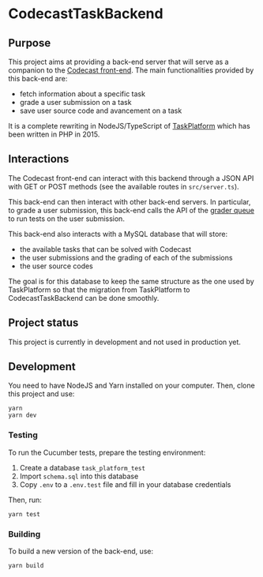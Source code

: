 # CodecastTaskBackend

## Purpose

This project aims at providing a back-end server that will serve as a companion to
the [Codecast front-end](https://github.com/France-ioi/codecast). The main
functionalities provided by this back-end are:

- fetch information about a specific task
- grade a user submission on a task
- save user source code and avancement on a task

It is a complete rewriting in NodeJS/TypeScript of [TaskPlatform](https://github.com/France-ioi/TaskPlatform)
which has been written in PHP in 2015.

## Interactions

The Codecast front-end can interact with this backend through a JSON API with
GET or POST methods (see the available routes in `src/server.ts`).

This back-end can then interact with other back-end servers. In particular,
to grade a user submission, this back-end calls the API of the 
[grader queue](https://github.com/France-ioi/graderqueue)
to run tests on the user submission.

This back-end also interacts with a MySQL database that will store:
- the available tasks that can be solved with Codecast
- the user submissions and the grading of each of the submissions
- the user source codes

The goal is for this database to keep the same structure as the one used by
TaskPlatform so that the migration from TaskPlatform to CodecastTaskBackend
can be done smoothly.

## Project status

This project is currently in development and not used in production yet.

## Development

You need to have NodeJS and Yarn installed on your computer. Then, clone this
project and use:

```
yarn
yarn dev
```

### Testing

To run the Cucumber tests, prepare the testing environment: 
1. Create a database `task_platform_test`
2. Import `schema.sql` into this database
3. Copy `.env` to a `.env.test` file and fill in your database credentials

Then, run:

```
yarn test
```

### Building

To build a new version of the back-end, use:

```
yarn build
```


